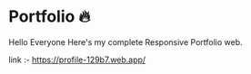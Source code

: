 # Portfolio 🔥

Hello Everyone
Here's my complete Responsive Portfolio web. 

link :- https://profile-129b7.web.app/

